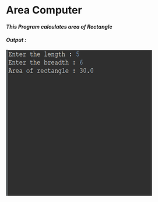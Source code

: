<!Doctype>
<html>
<head>
</head>
<body>
<h1>Area Computer</h1>

<h4><i><b>This Program calculates area of Rectangle</b></i></h4>

  <h4><b><i>Output : </b></i></h4>
  <img src = "Areacomputer\OutputArea.png" alt height = "400" width = "400">
 
</body>
</html>
